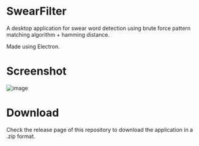 # SwearFilter
A desktop application for swear word detection using brute force pattern matching algorithm + hamming distance.

Made using Electron.

# Screenshot

![image](https://user-images.githubusercontent.com/29671825/169492144-00a2527e-9115-4141-bb8a-4120128ac01b.png)

# Download

Check the release page of this repository to download the application in a .zip format.
